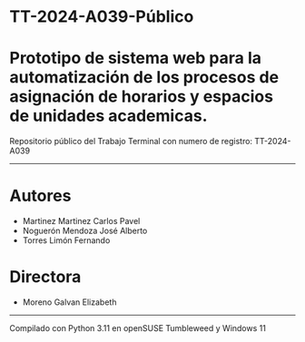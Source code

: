 # TT-2024-A039-Público
# Prototipo de sistema web para la automatización de los procesos de asignación de horarios y espacios de unidades academicas.
Repositorio público del Trabajo Terminal con numero de registro: TT-2024-A039

---

# Autores

- Martinez Martinez Carlos Pavel
- Noguerón Mendoza José Alberto
- Torres Limón Fernando

# Directora

- Moreno Galvan Elizabeth

---

Compilado con Python 3.11 en openSUSE Tumbleweed y Windows 11
